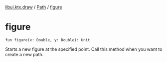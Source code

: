 [libui.ktx.draw](../index.md) / [Path](index.md) / [figure](./figure.md)

# figure

`fun figure(x: Double, y: Double): Unit`

Starts a new figure at the specified point. Call this method when you want to create a new path.

